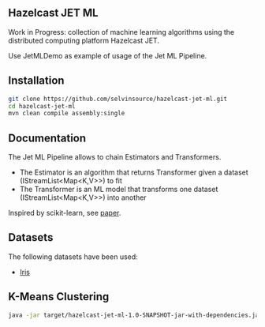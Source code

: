 ## Hazelcast JET ML

Work in Progress: collection of machine learning algorithms using the distributed computing platform Hazelcast JET.

Use JetMLDemo as example of usage of the Jet ML Pipeline.

## Installation
```sh
git clone https://github.com/selvinsource/hazelcast-jet-ml.git
cd hazelcast-jet-ml
mvn clean compile assembly:single
```

## Documentation
The Jet ML Pipeline allows to chain Estimators and Transformers.

* The Estimator is an algorithm that returns Transformer given a dataset (IStreamList<Map<K,V>>) to fit
* The Transformer is an ML model that transforms one dataset (IStreamList<Map<K,V>>) into another

Inspired by scikit-learn, see [paper].

## Datasets
The following datasets have been used:
* [Iris]

## K-Means Clustering
```sh
java -jar target/hazelcast-jet-ml-1.0-SNAPSHOT-jar-with-dependencies.jar KMeans
```

[Iris]:https://github.com/selvinsource/hazelcast-jet-ml/blob/master/src/main/resources/datasets/iris.csv
[paper]:https://arxiv.org/abs/1309.0238